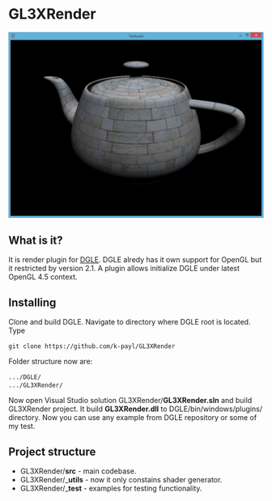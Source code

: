 # GL3XRender
![Alt text](teapot.jpg?raw=true "Example Teapot")

## What is it?
It is render plugin for [DGLE](https://github.com/DGLE-HQ/DGLE). DGLE alredy has it own support for OpenGL but it restricted by version 2.1. 
A plugin allows initialize DGLE under latest OpenGL 4.5 context.

## Installing
Clone and build DGLE.
Navigate to directory where DGLE root is located.
Type
```
git clone https://github.com/k-payl/GL3XRender
```
Folder structure now are:
```
.../DGLE/
.../GL3XRender/
```
Now open Visual Studio solution GL3XRender/__GL3XRender.sln__ and build GL3XRender project.
It build __GL3XRender.dll__ to DGLE/bin/windows/plugins/ directory. Now you can use any example from DGLE repository or 
some of my test.

## Project structure
* GL3XRender/__src__ - main codebase.
* GL3XRender/___utils__ - now it only constains shader generator. 
* GL3XRender/___test__ - examples for testing functionality. 


